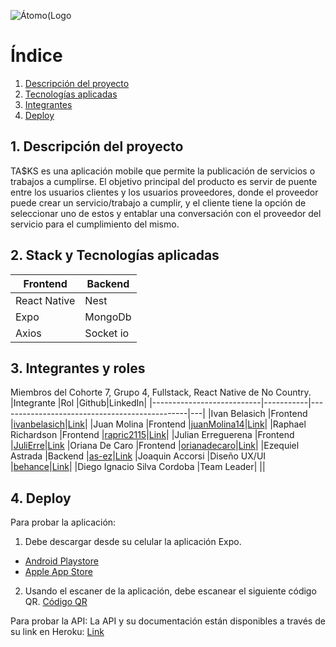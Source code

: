 ![Átomo(Logo](https://user-images.githubusercontent.com/70997096/195192003-f7ad3de0-602a-4eea-bf0d-c615d5cdc547.png)


<a name="ES"></a>
# Índice 
1. [Descripción del proyecto](#descripcion)
2. [Tecnologías aplicadas](#tecnologias)
3. [Integrantes](#integrantes)
4. [Deploy](#deploy-es)

<a name="descripcion"></a>
## 1. Descripción del proyecto 
TA$KS es una aplicación mobile que permite la publicación de servicios o trabajos a cumplirse. El objetivo principal del producto es servir de puente entre los usuarios clientes y los usuarios proveedores, donde el proveedor puede crear un servicio/trabajo a cumplir, y el cliente tiene la opción de seleccionar uno de estos y entablar una conversación con el proveedor del servicio para el cumplimiento del mismo.

<a name="tecnologias"></a>
## 2. Stack y Tecnologías aplicadas
|Frontend       |Backend        |
|---------------|---------------|
| React Native  |Nest        |
| Expo          |MongoDb     |
| Axios         |Socket io   |


<a name="integrantes"></a>
## 3. Integrantes y roles
Miembros del Cohorte 7, Grupo 4, Fullstack, React Native de No Country.
|Integrante                 |Rol        |Github|LinkedIn|
|---------------------------|-----------|-----------------------------------------------|---|
|Ivan Belasich                |Frontend     |[ivanbelasich](https://github.com/ivanbelasich)|[Link](https://www.linkedin.com/in/ivanbelasich/)|
|Juan Molina                  |Frontend     |[juanMolina14](https://github.com/juanMolina14)|[Link](https://www.linkedin.com/in/juan-molina-0000/)|
|Raphael Richardson           |Frontend     |[rapric2115](https://github.com/rapric2115)|[Link](https://www.linkedin.com/in/raprichardson/)|
|Julian Erreguerena           |Frontend     |[JuliErre](https://github.com/JuliErre)|[Link](https://www.linkedin.com/in/julian-erreguerena-montini-b77055206/)
|Oriana De Caro               |Frontend     |[orianadecaro](https://github.com/orianadecaro)|[Link](https://www.linkedin.com/in/oriana-de-caro/)|
|Ezequiel Astrada             |Backend      |[as-ez](https://github.com/as-ez)|[Link](https://www.linkedin.com/in/as-ez)
|Joaquin Accorsi              |Diseño UX/UI |[behance](https://www.behance.net/joaquinaccorsi)|[Link](https://www.linkedin.com/joaquinaccorsi)|
|Diego Ignacio Silva Cordoba  |Team Leader| ||


<a name="deploy-es"></a>
## 4. Deploy
Para probar la aplicación:
1. Debe descargar desde su celular la aplicación Expo. 
- [Android Playstore](https://play.google.com/store/apps/details?id=host.exp.exponent)
- [Apple App Store](https://apps.apple.com/es/app/expo-go/id982107779)
2. Usando el escaner de la aplicación, debe escanear el siguiente código QR. [Código QR]()

Para probar la API:
La API y su documentación están disponibles a través de su link en Heroku: 
[Link](https://s4-07-m-reactnative.herokuapp.com/documentation#/)
